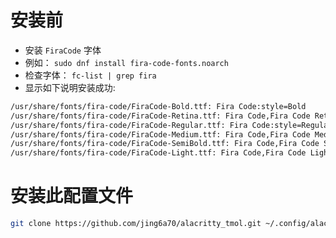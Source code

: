 # 安装前
- 安装 `FiraCode` 字体
- 例如： `sudo dnf install fira-code-fonts.noarch`
- 检查字体： `fc-list | grep fira`
- 显示如下说明安装成功:
```bash
/usr/share/fonts/fira-code/FiraCode-Bold.ttf: Fira Code:style=Bold
/usr/share/fonts/fira-code/FiraCode-Retina.ttf: Fira Code,Fira Code Retina:style=Retina,Regular
/usr/share/fonts/fira-code/FiraCode-Regular.ttf: Fira Code:style=Regular
/usr/share/fonts/fira-code/FiraCode-Medium.ttf: Fira Code,Fira Code Medium:style=Medium,Regular
/usr/share/fonts/fira-code/FiraCode-SemiBold.ttf: Fira Code,Fira Code SemiBold:style=SemiBold,Regular
/usr/share/fonts/fira-code/FiraCode-Light.ttf: Fira Code,Fira Code Light:style=Light,Regular
```

# 安装此配置文件
```bash
git clone https://github.com/jing6a70/alacritty_tmol.git ~/.config/alacritty
```


